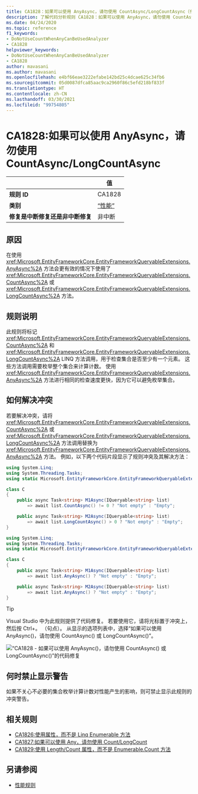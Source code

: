 ```yaml
---
title: CA1828：如果可以使用 AnyAsync，请勿使用 CountAsync/LongCountAsync（代码分析）
description: 了解代码分析规则 CA1828：如果可以使用 AnyAsync，请勿使用 CountAsync/LongCountAsync
ms.date: 04/24/2020
ms.topic: reference
f1_keywords:
- DoNotUseCountWhenAnyCanBeUsedAnalyzer
- CA1828
helpviewer_keywords:
- DoNotUseCountWhenAnyCanBeUsedAnalyzer
- CA1828
author: mavasani
ms.author: mavasani
ms.openlocfilehash: e4bf66eae3222efabe142bd25c4dcae625c34fb6
ms.sourcegitcommit: 05d0087dfca85aac9ca2960f86c5efd218bf833f
ms.translationtype: HT
ms.contentlocale: zh-CN
ms.lasthandoff: 03/30/2021
ms.locfileid: "99754805"
---
```

# <a name="ca1828-do-not-use-countasynclongcountasync-when-anyasync-can-be-used"></a>CA1828:如果可以使用 AnyAsync，请勿使用 CountAsync/LongCountAsync

| | 值 |
|-|-|
| **规则 ID** |CA1828|
| **类别** |[“性能”](performance-warnings.md)|
| **修复是中断修复还是非中断修复** |非中断|

## <a name="cause"></a>原因

在使用 <xref:Microsoft.EntityFrameworkCore.EntityFrameworkQueryableExtensions.AnyAsync%2A> 方法会更有效的情况下使用了 <xref:Microsoft.EntityFrameworkCore.EntityFrameworkQueryableExtensions.CountAsync%2A> 或 <xref:Microsoft.EntityFrameworkCore.EntityFrameworkQueryableExtensions.LongCountAsync%2A> 方法。

## <a name="rule-description"></a>规则说明

此规则将标记 <xref:Microsoft.EntityFrameworkCore.EntityFrameworkQueryableExtensions.CountAsync%2A> 和 <xref:Microsoft.EntityFrameworkCore.EntityFrameworkQueryableExtensions.LongCountAsync%2A> LINQ 方法调用，用于检查集合是否至少有一个元素。 这些方法调用需要枚举整个集合来计算计数。 使用 <xref:Microsoft.EntityFrameworkCore.EntityFrameworkQueryableExtensions.AnyAsync%2A> 方法进行相同的检查速度更快，因为它可以避免枚举集合。

## <a name="how-to-fix-violations"></a>如何解决冲突

若要解决冲突，请将 <xref:Microsoft.EntityFrameworkCore.EntityFrameworkQueryableExtensions.CountAsync%2A> 或 <xref:Microsoft.EntityFrameworkCore.EntityFrameworkQueryableExtensions.LongCountAsync%2A> 方法调用替换为 <xref:Microsoft.EntityFrameworkCore.EntityFrameworkQueryableExtensions.AnyAsync%2A> 方法。 例如，以下两个代码片段显示了规则冲突及其解决方法：

```csharp
using System.Linq;
using System.Threading.Tasks;
using static Microsoft.EntityFrameworkCore.EntityFrameworkQueryableExtensions;

class C
{
    public async Task<string> M1Async(IQueryable<string> list)
        => await list.CountAsync() != 0 ? "Not empty" : "Empty";

    public async Task<string> M2Async(IQueryable<string> list)
        => await list.LongCountAsync() > 0 ? "Not empty" : "Empty";
}
```

```csharp
using System.Linq;
using System.Threading.Tasks;
using static Microsoft.EntityFrameworkCore.EntityFrameworkQueryableExtensions;

class C
{
    public async Task<string> M1Async(IQueryable<string> list)
        => await list.AnyAsync() ? "Not empty" : "Empty";

    public async Task<string> M2Async(IQueryable<string> list)
        => await list.AnyAsync() ? "Not empty" : "Empty";
}
```

> [!TIP]
> Visual Studio 中为此规则提供了代码修复。 若要使用它，请将光标置于冲突上，然后按 Ctrl+。  （句点）。 从显示的选项列表中，选择“如果可以使用 AnyAsync()，请勿使用 CountAsync() 或 LongCountAsync()”。
>
> ![“CA1828 - 如果可以使用 AnyAsync()，请勿使用 CountAsync() 或 LongCountAsync()”的代码修复](media/ca1828-codefix.png)

## <a name="when-to-suppress-warnings"></a>何时禁止显示警告

如果不关心不必要的集合枚举计算计数对性能产生的影响，则可禁止显示此规则的冲突警告。

## <a name="related-rules"></a>相关规则

- [CA1826:使用属性，而不是 Linq Enumerable 方法](ca1826.md)
- [CA1827:如果可以使用 Any，请勿使用 Count/LongCount](ca1827.md)
- [CA1829:使用 Length/Count 属性，而不是 Enumerable.Count 方法](ca1829.md)

## <a name="see-also"></a>另请参阅

- [性能规则](performance-warnings.md)

